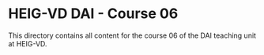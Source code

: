 # HEIG-VD DAI - Course 06

This directory contains all content for the course 06 of the DAI teaching unit
at HEIG-VD.
